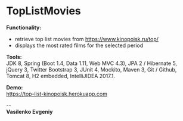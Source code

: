 # TopListMovies

**Functionality:**  

+ retrieve top list movies from https://www.kinopoisk.ru/top/  
+ displays the most rated films for the selected period  

**Tools:**  
JDK 8, Spring (Boot 1.4, Data 1.11, Web MVC 4.3), JPA 2 / Hibernate 5, jQuery 3, Twitter Bootstrap 3, JUnit 4, Mockito, Maven 3, Git / Github, Tomcat 8, H2 embedded, IntelliJIDEA 2017.1.  

**Demo:**  
https://top-list-kinopoisk.herokuapp.com  

--  
**Vasilenko Evgeniy**  
